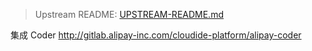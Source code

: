 > Upstream README: [UPSTREAM-README.md](http://gitlab.alipay-inc.com/cloudide-platform/alipay-vscode-java/blob/alipay/UPSTREAM-README.md)

集成 Coder
http://gitlab.alipay-inc.com/cloudide-platform/alipay-coder
